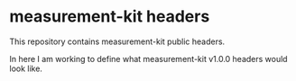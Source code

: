 # measurement-kit headers

This repository contains measurement-kit public headers.

In here I am working to define what measurement-kit v1.0.0 headers
would look like.
